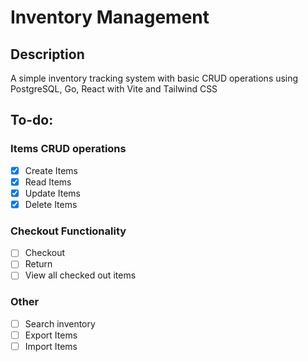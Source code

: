 # Inventory Management

## Description

A simple inventory tracking system with basic CRUD operations using PostgreSQL, Go, React with Vite and Tailwind CSS

## To-do:

### Items CRUD operations
- [x] Create Items
- [x] Read Items
- [x] Update Items
- [x] Delete Items

### Checkout Functionality
- [ ] Checkout
- [ ] Return
- [ ] View all checked out items

### Other
- [ ] Search inventory
- [ ] Export Items
- [ ] Import Items
